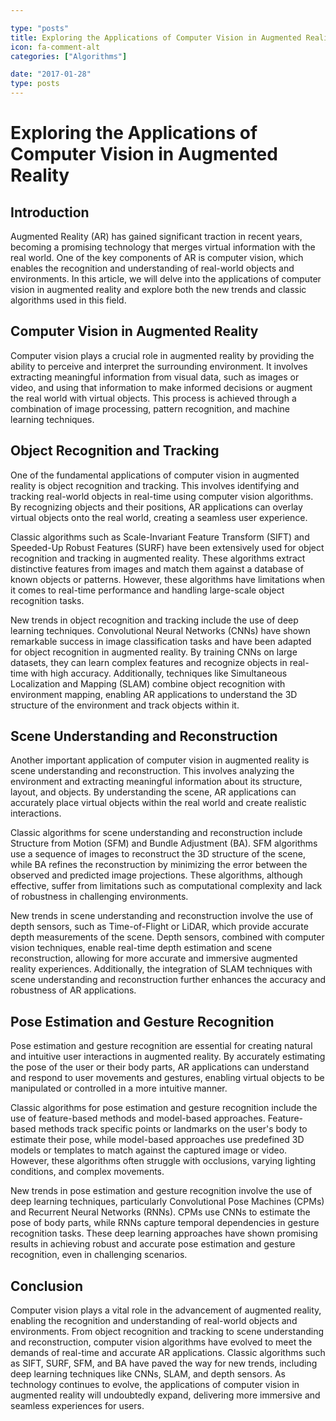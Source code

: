 ```yaml
---

type: "posts"
title: Exploring the Applications of Computer Vision in Augmented Reality
icon: fa-comment-alt
categories: ["Algorithms"]

date: "2017-01-28"
type: posts
---
```





# Exploring the Applications of Computer Vision in Augmented Reality

## Introduction

Augmented Reality (AR) has gained significant traction in recent years, becoming a promising technology that merges virtual information with the real world. One of the key components of AR is computer vision, which enables the recognition and understanding of real-world objects and environments. In this article, we will delve into the applications of computer vision in augmented reality and explore both the new trends and classic algorithms used in this field.

## Computer Vision in Augmented Reality

Computer vision plays a crucial role in augmented reality by providing the ability to perceive and interpret the surrounding environment. It involves extracting meaningful information from visual data, such as images or video, and using that information to make informed decisions or augment the real world with virtual objects. This process is achieved through a combination of image processing, pattern recognition, and machine learning techniques.

## Object Recognition and Tracking

One of the fundamental applications of computer vision in augmented reality is object recognition and tracking. This involves identifying and tracking real-world objects in real-time using computer vision algorithms. By recognizing objects and their positions, AR applications can overlay virtual objects onto the real world, creating a seamless user experience.

Classic algorithms such as Scale-Invariant Feature Transform (SIFT) and Speeded-Up Robust Features (SURF) have been extensively used for object recognition and tracking in augmented reality. These algorithms extract distinctive features from images and match them against a database of known objects or patterns. However, these algorithms have limitations when it comes to real-time performance and handling large-scale object recognition tasks.

New trends in object recognition and tracking include the use of deep learning techniques. Convolutional Neural Networks (CNNs) have shown remarkable success in image classification tasks and have been adapted for object recognition in augmented reality. By training CNNs on large datasets, they can learn complex features and recognize objects in real-time with high accuracy. Additionally, techniques like Simultaneous Localization and Mapping (SLAM) combine object recognition with environment mapping, enabling AR applications to understand the 3D structure of the environment and track objects within it.

## Scene Understanding and Reconstruction

Another important application of computer vision in augmented reality is scene understanding and reconstruction. This involves analyzing the environment and extracting meaningful information about its structure, layout, and objects. By understanding the scene, AR applications can accurately place virtual objects within the real world and create realistic interactions.

Classic algorithms for scene understanding and reconstruction include Structure from Motion (SFM) and Bundle Adjustment (BA). SFM algorithms use a sequence of images to reconstruct the 3D structure of the scene, while BA refines the reconstruction by minimizing the error between the observed and predicted image projections. These algorithms, although effective, suffer from limitations such as computational complexity and lack of robustness in challenging environments.

New trends in scene understanding and reconstruction involve the use of depth sensors, such as Time-of-Flight or LiDAR, which provide accurate depth measurements of the scene. Depth sensors, combined with computer vision techniques, enable real-time depth estimation and scene reconstruction, allowing for more accurate and immersive augmented reality experiences. Additionally, the integration of SLAM techniques with scene understanding and reconstruction further enhances the accuracy and robustness of AR applications.

## Pose Estimation and Gesture Recognition

Pose estimation and gesture recognition are essential for creating natural and intuitive user interactions in augmented reality. By accurately estimating the pose of the user or their body parts, AR applications can understand and respond to user movements and gestures, enabling virtual objects to be manipulated or controlled in a more intuitive manner.

Classic algorithms for pose estimation and gesture recognition include the use of feature-based methods and model-based approaches. Feature-based methods track specific points or landmarks on the user's body to estimate their pose, while model-based approaches use predefined 3D models or templates to match against the captured image or video. However, these algorithms often struggle with occlusions, varying lighting conditions, and complex movements.

New trends in pose estimation and gesture recognition involve the use of deep learning techniques, particularly Convolutional Pose Machines (CPMs) and Recurrent Neural Networks (RNNs). CPMs use CNNs to estimate the pose of body parts, while RNNs capture temporal dependencies in gesture recognition tasks. These deep learning approaches have shown promising results in achieving robust and accurate pose estimation and gesture recognition, even in challenging scenarios.

## Conclusion

Computer vision plays a vital role in the advancement of augmented reality, enabling the recognition and understanding of real-world objects and environments. From object recognition and tracking to scene understanding and reconstruction, computer vision algorithms have evolved to meet the demands of real-time and accurate AR applications. Classic algorithms such as SIFT, SURF, SFM, and BA have paved the way for new trends, including deep learning techniques like CNNs, SLAM, and depth sensors. As technology continues to evolve, the applications of computer vision in augmented reality will undoubtedly expand, delivering more immersive and seamless experiences for users.